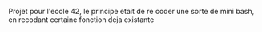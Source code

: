 Projet pour l'ecole 42, le principe etait de re coder une sorte de mini bash, en recodant certaine fonction deja existante
